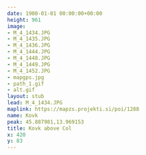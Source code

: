 ```yaml
---
date: 1900-01-01 00:00:00+00:00
height: 961
image:
- M_4_1434.JPG
- M_4_1435.JPG
- M_4_1436.JPG
- M_4_1444.JPG
- M_4_1448.JPG
- M_4_1449.JPG
- M_4_1452.JPG
- mapgps.jpg
- path_1.gif
- alt.gif
layout: stub
lead: M_4_1434.JPG
maplink: https://mapzs.projekti.si/poi/1288
name: Kovk
peak: 45.887981,13.969153
title: Kovk above Col
x: 420
y: 83
---
```

